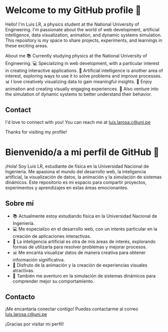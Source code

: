# Welcome to my GitHub profile 👋
Hello! I'm Luis LR, a physics student at the National University of Engineering. I'm passionate about the world of web development, artificial intelligence, data visualization, animation, and dynamic systems simulation. This repository is my space to share projects, experiments, and learnings in these exciting areas.

About me
📚 Currently studying physics at the National University of Engineering.
💻 Specializing in web development, with a particular interest in creating interactive applications.
🤖 Artificial intelligence is another area of interest, exploring ways to use it to solve problems and improve processes.
📊 I love creatively visualizing data to gain meaningful insights.
🎨 Enjoy animation and creating visually engaging experiences.
🔄 Also venture into the simulation of dynamic systems to better understand their behavior.

## Contact
I'd love to connect with you! You can reach me at luis.larosa.c@uni.pe

Thanks for visiting my profile!


# Bienvenido/a a mi perfil de GitHub 👋

¡Hola! Soy Luis LR, estudiante de física en la Universidad Nacional de Ingeniería. Me apasiona el mundo del desarrollo web, la inteligencia artificial, la visualización de datos, la animación y la simulación de sistemas dinámicos. Este repositorio es mi espacio para compartir proyectos, experimentos y aprendizajes en estas áreas emocionantes.

## Sobre mí
- 📚 Actualmente estoy estudiando física en la Universidad Nacional de Ingeniería.
- 💻 Me especializo en el desarrollo web, con un interés particular en la creación de aplicaciones interactivas.
- 🤖 La inteligencia artificial es otra de mis áreas de interés, explorando formas de utilizarla para resolver problemas y mejorar procesos.
- 📊 Me encanta visualizar datos de manera creativa para obtener información significativa.
- 🎨 Disfruto de la animación y la creación de experiencias visuales atractivas.
- 🔄 También me aventuro en la simulación de sistemas dinámicos para comprender mejor su comportamiento.

## Contacto
¡Me encantaría conectar contigo! Puedes contactarme al correo luis.larosa.c@uni.pe

¡Gracias por visitar mi perfil!
